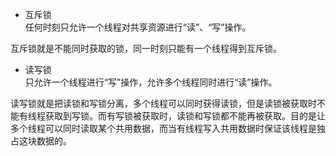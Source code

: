 * 互斥锁  
任何时刻只允许一个线程对共享资源进行“读”、“写”操作。 

互斥锁就是不能同时获取的锁，同一时刻只能有一个线程得到互斥锁。

* 读写锁    
只允许一个线程进行“写”操作，允许多个线程同时进行“读”操作。  

读写锁就是把读锁和写锁分离，多个线程可以同时获得读锁，但是读锁被获取时不能有线程获取到写锁。而有写锁被获取时，读锁和写锁都不能再被获取。目的是让多个线程可以同时读取某个共用数据，而当有线程写入共用数据时保证该线程是独占这块数据的。
